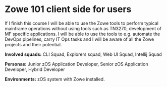 # Zowe 101 client side for users

If I finish this course I will be able to use the Zowe tools to perform typical mainframe operations without using tools such as TN3270, development of MF specific applications. I will be able to use the tools to e.g. automate the DevOps pipelines, carry IT Ops tasks and I will be aware of all the Zowe projects and their potential.

**Involved squads:** CLI Squad, Explorers squad, Web UI Squad, Intellij Squad

**Personas:** Junior zOS Application Developer, Senior zOS Application Developer, Hybrid Developer

**Environments:** zOS system with Zowe installed. 